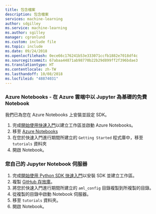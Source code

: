 ```yaml
---
title: 包含檔案
description: 包含檔案
services: machine-learning
author: sdgilley
ms.service: machine-learning
ms.author: sgilley
manager: cgronlund
ms.custom: include file
ms.topic: include
ms.date: 09/24/2018
ms.openlocfilehash: 0ece66c176241b53e333071ccfb1882e7018df4c
ms.sourcegitcommit: 67abaa44871ab98770b22b29d899ff2f396bdae3
ms.translationtype: HT
ms.contentlocale: zh-TW
ms.lasthandoff: 10/08/2018
ms.locfileid: "48874031"
---
```

### <a name="azure-notebooks---free-jupyter-based-notebooks-in-the-azure-cloud"></a>**Azure Notebooks** - 在 Azure 雲端中以 Jupyter 為基礎的免費 Notebook
我們已為您在 Azure Notebooks 上安裝並設定 SDK。
  
1. 完成[開始使用快速入門](../articles/machine-learning/service/quickstart-get-started.md)以建立工作區並啟動 Azure Notebooks。
1. 移至 [Azure Notebooks](https://notebooks.azure.com/)
1. 在您於快速入門進行期間所建立的 `Getting Started` 程式庫中，移至 `tutorials` 資料夾
1. 開啟 Notebook。

### <a name="your-own-jupyter-notebook-server"></a>**您自己的 Jupyter Notebook 伺服器**
1. 完成[開始使用 Python SDK 快速入門](../articles/machine-learning/service/quickstart-create-workspace-with-python.md)以安裝 SDK 並建立工作區。
1. 複製 [GitHub 存放庫](https://aka.ms/aml-notebooks)。
1. 將您於快速入門進行期間所建立的 `aml_config` 目錄複製到所複製的目錄。
1. 從複製的目錄中啟動 Notebook 伺服器。
1. 移至 `tutorials` 資料夾。
1. 開啟 Notebook。
